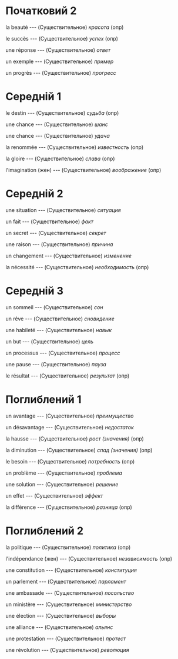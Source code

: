 # Початковий 2

la beauté --- (Существительное)
*красота* (опр)



le succès --- (Существительное)
*успех* (опр)



une réponse --- (Существительное)
*ответ*



un exemple --- (Существительное)
*пример*



un progrès --- (Существительное)
*прогресс*



# Середній 1

le destin --- (Существительное)
*судьба* (опр)



une chance --- (Существительное)
*шанс*



une chance --- (Существительное)
*удача*



la renommée --- (Существительное)
*известность* (опр)



la gloire --- (Существительное)
*слава* (опр)



l'imagination (жен) --- (Существительное)
*воображение* (опр)



# Середній 2

une situation --- (Существительное)
*ситуация*



un fait --- (Существительное)
*факт*



un secret --- (Существительное)
*секрет*



une raison --- (Существительное)
*причина*



un changement --- (Существительное)
*изменение*



la nécessité --- (Существительное)
*необходимость* (опр)



# Середній 3

un sommeil --- (Существительное)
*сон*



un rêve --- (Существительное)
*сновидение*



une habileté --- (Существительное)
*навык*



un but --- (Существительное)
*цель*



un processus --- (Существительное)
*процесс*



une pause --- (Существительное)
*пауза*



le résultat --- (Существительное)
*результат* (опр)



# Поглиблений 1

un avantage --- (Существительное)
*преимущество*



un désavantage --- (Существительное)
*недостаток*



la hausse --- (Существительное)
*рост (значения)* (опр)



la diminution --- (Существительное)
*спад (значения)* (опр)



le besoin --- (Существительное)
*потребность* (опр)



un problème --- (Существительное)
*проблема*



une solution --- (Существительное)
*решение*



un effet --- (Существительное)
*эффект*



la différence --- (Существительное)
*разница* (опр)



# Поглиблений 2

la politique --- (Существительное)
*политика* (опр)



l'indépendance (жен) --- (Существительное)
*независимость* (опр)



une constitution --- (Существительное)
*конституция*



un parlement --- (Существительное)
*парламент*



une ambassade --- (Существительное)
*посольство*



un ministère --- (Существительное)
*министерство*



une élection --- (Существительное)
*выборы*



une alliance --- (Существительное)
*альянс*



une protestation --- (Существительное)
*протест*



une révolution --- (Существительное)
*революция*